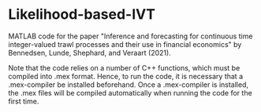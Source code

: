 # Likelihood-based-IVT
MATLAB code for the paper "Inference and forecasting for continuous time integer-valued trawl processes and their use in financial economics" by Bennedsen, Lunde, Shephard, and Veraart (2021).

Note that the code relies on a number of C++ functions, which must be compiled into .mex format. Hence, to run the code, it is necessary that a .mex-compiler be installed beforehand. Once a .mex-compiler is installed, the .mex files will be compiled automatically when running the code for the first time.
